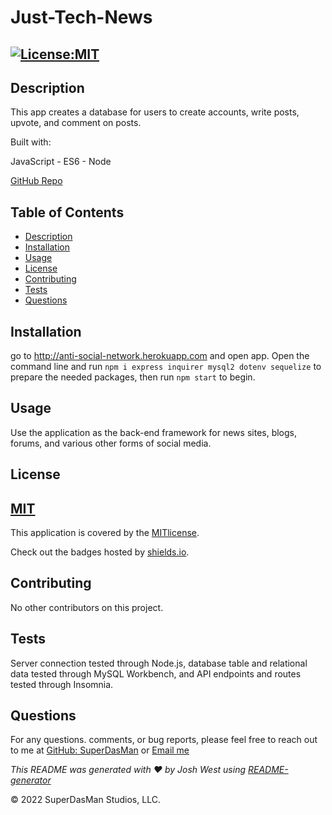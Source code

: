 # Just-Tech-News

## [![License:MIT](https://img.shields.io/badge/License-MIT-aqua)](https://opensource.org/licenses/MIT)


## Description

This app creates a database for users to create accounts, write posts, upvote, and comment on posts.

Built with:

JavaScript - ES6 - Node

[GitHub Repo](https://github.com/SuperDasMan/Just-Tech-News/)


## Table of Contents

  - [Description](#description)
  - [Installation](#installation)
  - [Usage](#usage)
  - [License](#license)
  - [Contributing](#contributing)
  - [Tests](#tests)
  - [Questions](#questions)


## Installation

go to http://anti-social-network.herokuapp.com and open app. Open the command line and run `npm i express inquirer mysql2 dotenv sequelize` to prepare the needed packages, then run `npm start` to begin.


## Usage

Use the application as the back-end framework for news sites, blogs, forums, and various other forms of social media.


## License

## [MIT](#license)

This application is covered by the [MITlicense]([![MIT]](https://opensource.org/licenses/MIT)).

Check out the badges hosted by [shields.io](https://shields.io/).


## Contributing

No other contributors on this project.


## Tests

Server connection tested through Node.js, database table and relational data tested through MySQL Workbench, and API endpoints and routes tested through Insomnia.


## Questions

For any questions. comments, or bug reports, please feel free to reach out to me at [GitHub: SuperDasMan](https://github.com/SuperDasMan) or [Email me](mailto:bigdaddydas@gmail.com)

_This README was generated with ❤️ by Josh West using [README-generator](https://github.com/SuperDasMan/README-Generator)_

&copy; 2022 SuperDasMan Studios, LLC.
